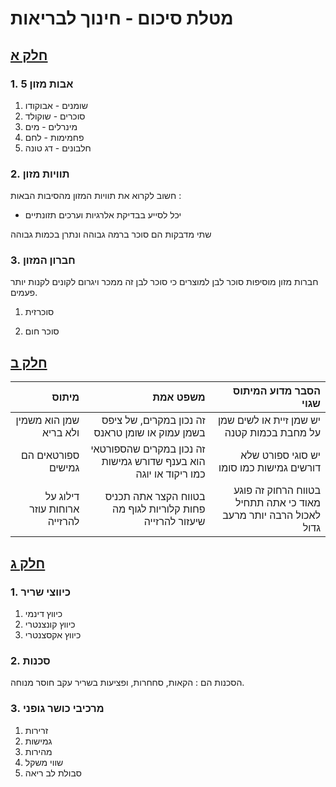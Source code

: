 # מטלת סיכום - חינוך לבריאות

## <u>חלק א</u>

### 1. 5 אבות מזון

1. שומנים - אבוקודו
2. סוכרים -  שוקולד
3. מינרלים - מים
4. פחמימות - לחם
5. חלבונים - דג טונה

### 2. תוויות מזון

חשוב לקרוא את תוויות המזון מהסיבות הבאות : 



- יכל לסייע בבדיקת אלרגיות וערכים תזונתיים

שתי מדבקות הם סוכר ברמה גבוהה ונתרן בכמות גבוהה

###  3. חברון המזון

חברות מזון מוסיפות סוכר לבן למוצרים כי סוכר לבן זה ממכר ויגרום לקונים לקנות יותר פעמים.

1. סוכרזית

2. סוכר חום

   

## <u>חלק ב</u>

|                        מיתוס |                                                     משפט אמת |                                        הסבר מדוע המיתוס שגוי |
| ---------------------------: | -----------------------------------------------------------: | -----------------------------------------------------------: |
|       שמן הוא משמין ולא בריא |              זה נכון במקרים, של ציפס בשמן עמוק או שומן טראנס |                  יש שמן זיית או לשים  שמן על מחבת בכמות קטנה |
|           ספורטאים הם גמישים | זה נכון במקרים שהספורטאי הוא בענף שדורש גמישות כמו ריקוד או יוגה |                     יש סוגי ספורט שלא דורשים גמישות כמו סומו |
| דילוג על ארוחות עוזר להרזייה |     בטווח הקצר אתה תכניס פחות קלוריות לגוף מה שיעזור להרזייה | בטווח הרחוק זה פוגע מאוד כי אתה תתחיל לאכול הרבה יותר מרעב גדול |



## <u>חלק ג</u>

### 1. כיווצי שריר

1.  כיווץ דינמי 
2.  כיווץ קונצנטרי 
3. כיווץ אקסצנטרי

### 2. סכנות

הסכנות הם : הקאות, סחחרות, ופציעות בשריר עקב חוסר מנוחה.

### 3. מרכיבי כושר גופני

1. זרירות
2. גמישות
3. מהירות
4. שווי משקל
5. סבולת לב ריאה